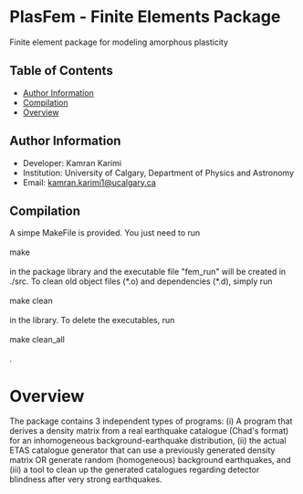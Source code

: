 # PlasFem - Finite Elements Package
Finite element package for modeling amorphous plasticity

## Table of Contents
* [Author Information](#author-information)
* [Compilation](#compilation)
* [Overview](#overview)

## Author Information
* Developer: Kamran Karimi
* Institution: University of Calgary, Department of Physics and Astronomy
* Email: [kamran.karimi1@ucalgary.ca](mailto:lunde@adobe.com?subject=[GitHub]%20Source%20Han%20Sans)

## Compilation
A simpe MakeFile is provided. You just need to run \
\
make \
\
in the package library and the executable file "fem_run" will be created in ./src. To clean old object files (\*.o) and dependencies (\*.d), simply run \
\
make clean \
\
in the library. To delete the executables, run \
\
make clean_all \
\
.

# Overview
The package contains 3 independent types of programs: (i) A program that derives a density matrix from a real earthquake catalogue (Chad's format)
   for an inhomogeneous background-earthquake distribution, (ii) the actual
   ETAS catalogue generator that can use a previously generated density matrix
   OR generate random (homogeneous) background earthquakes, and (iii) a tool to
   clean up the generated catalogues regarding detector blindness after very
   strong earthquakes.
